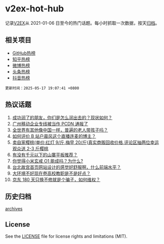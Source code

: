 # v2ex-hot-hub

 记录[V2EX](https://www.v2ex.com/)从 2021-01-06 日至今的热门话题。每小时抓取一次数据，按天[归档](archives)。
 
 ## 相关项目

- [GitHub热榜](https://github.com/lonnyzhang423/github-hot-hub)
- [知乎热榜](https://github.com/lonnyzhang423/zhihu-hot-hub)
- [微博热榜](https://github.com/lonnyzhang423/weibo-hot-hub)
- [头条热榜](https://github.com/lonnyzhang423/toutiao-hot-hub)
- [抖音热榜](https://github.com/lonnyzhang423/douyin-hot-hub)


 `更新时间：2025-05-17 19:07:41 +0800`

## 热议话题

1. [成功润了的朋友，你们是怎么润出去的？现状如何？](https://www.v2ex.com/t/1132350)
1. [广州移动企业专线被当作 PCDN 通报了](https://www.v2ex.com/t/1132326)
1. [全世界有其他像中国一样，普遍的老人带孩子吗？](https://www.v2ex.com/t/1132357)
1. [如何评价 B 站户晨风这个直播连麦的博主？](https://www.v2ex.com/t/1132360)
1. [卖自家樱桃(单价:红灯 9/斤,梅早 20/斤)真实商贩回收价格,评论区抽两位幸运观众送 2-3 斤樱桃](https://www.v2ex.com/t/1132415)
1. [有没有千元以下的山寨平板推荐？](https://www.v2ex.com/t/1132356)
1. [你觉得小米玄戒 O1 能成吗？为什么?](https://www.v2ex.com/t/1132388)
1. [台北故宫首页网站设计的感觉好舒服啊，什么前端水平？](https://www.v2ex.com/t/1132395)
1. [大环境不好现在卷高校教职是不是好点？](https://www.v2ex.com/t/1132362)
1. [京东 180 天只换不修就是个骗子，如何维权？](https://www.v2ex.com/t/1132405)

## 历史归档

[archives](archives)

## License

See the [LICENSE](LICENSE) file for license rights and limitations (MIT).
